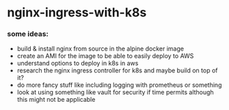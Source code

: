 # nginx-ingress-with-k8s

### some ideas:
- build & install nginx from source in the alpine docker image
- create an AMI for the image to be able to easily deploy to AWS
- understand options to deploy in k8s in aws
- research the nginx ingress controller for k8s and maybe build on top of it?
- do more fancy stuff like including logging with prometheus or something
- look at using something like vault for security if time permits although this might not be applicable
